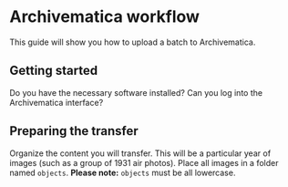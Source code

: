 # Archivematica workflow

This guide will show you how to upload a batch to Archivematica.

## Getting started

Do you have the necessary software installed? Can you log into the Archivematica interface?

## Preparing the transfer

Organize the content you will transfer. This will be a particular year of images (such as a group of 1931 air photos). Place all images in a folder named `objects`. **Please note:** `objects` must be all lowercase.
